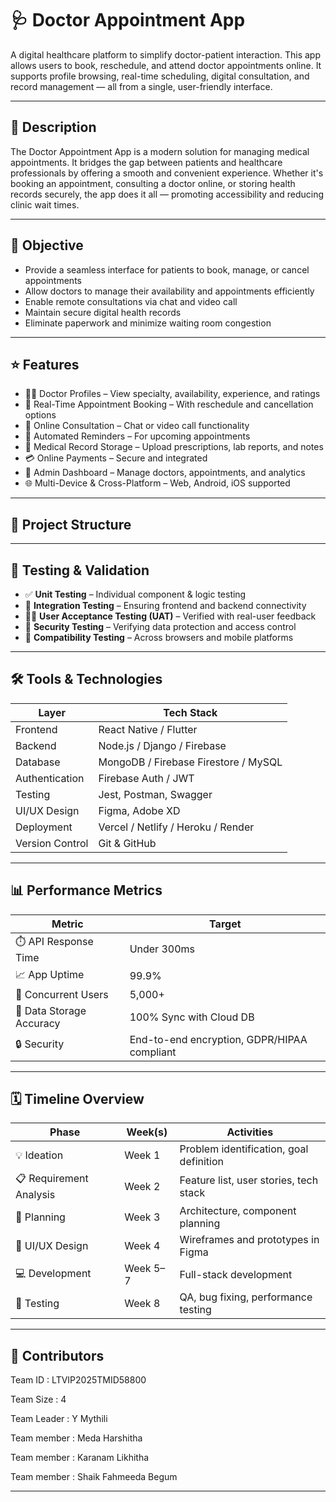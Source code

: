 # 🩺 Doctor Appointment App

A digital healthcare platform to simplify doctor-patient interaction. This app allows users to book, reschedule, and attend doctor appointments online. It supports profile browsing, real-time scheduling, digital consultation, and record management — all from a single, user-friendly interface.

---

## 📄 Description

The Doctor Appointment App is a modern solution for managing medical appointments. It bridges the gap between patients and healthcare professionals by offering a smooth and convenient experience. Whether it's booking an appointment, consulting a doctor online, or storing health records securely, the app does it all — promoting accessibility and reducing clinic wait times.

---

## 🎯 Objective

- Provide a seamless interface for patients to book, manage, or cancel appointments
- Allow doctors to manage their availability and appointments efficiently
- Enable remote consultations via chat and video call
- Maintain secure digital health records
- Eliminate paperwork and minimize waiting room congestion

---

## ⭐ Features

- 👨‍⚕️ Doctor Profiles – View specialty, availability, experience, and ratings
- 📅 Real-Time Appointment Booking – With reschedule and cancellation options
- 💬 Online Consultation – Chat or video call functionality
- 🔔 Automated Reminders – For upcoming appointments
- 📁 Medical Record Storage – Upload prescriptions, lab reports, and notes
- 💳 Online Payments – Secure and integrated
- 🏥 Admin Dashboard – Manage doctors, appointments, and analytics
- 🌐 Multi-Device & Cross-Platform – Web, Android, iOS supported

---

## 🧱 Project Structure






---

## 🧪 Testing & Validation

- ✅ **Unit Testing** – Individual component & logic testing
- 🔄 **Integration Testing** – Ensuring frontend and backend connectivity
- 🧍‍♂️ **User Acceptance Testing (UAT)** – Verified with real-user feedback
- 🔐 **Security Testing** – Verifying data protection and access control
- 📱 **Compatibility Testing** – Across browsers and mobile platforms

---

## 🛠️ Tools & Technologies

| Layer         | Tech Stack                           |
|---------------|---------------------------------------|
| Frontend      | React Native / Flutter                |
| Backend       | Node.js / Django / Firebase           |
| Database      | MongoDB / Firebase Firestore / MySQL |
| Authentication| Firebase Auth / JWT                   |
| Testing       | Jest, Postman, Swagger                |
| UI/UX Design  | Figma, Adobe XD                       |
| Deployment    | Vercel / Netlify / Heroku / Render    |
| Version Control | Git & GitHub                        |

---

## 📊 Performance Metrics

| Metric                    | Target                          |
|---------------------------|----------------------------------|
| ⏱️ API Response Time       | Under 300ms                     |
| 📈 App Uptime              | 99.9%                           |
| 👥 Concurrent Users        | 5,000+                          |
| 💾 Data Storage Accuracy   | 100% Sync with Cloud DB         |
| 🔒 Security                | End-to-end encryption, GDPR/HIPAA compliant |

---

## 🗓️ Timeline Overview

| Phase                | Week(s) | Activities                              |
|----------------------|---------|-----------------------------------------|
| 💡 Ideation           | Week 1  | Problem identification, goal definition |
| 📋 Requirement Analysis | Week 2  | Feature list, user stories, tech stack  |
| 🧠 Planning            | Week 3  | Architecture, component planning        |
| 🎨 UI/UX Design        | Week 4  | Wireframes and prototypes in Figma      |
| 💻 Development         | Week 5–7| Full-stack development                  |
| 🧪 Testing             | Week 8  | QA, bug fixing, performance testing     |

---

## 👥 Contributors

Team ID : LTVIP2025TMID58800

Team Size : 4

Team Leader : Y Mythili

Team member : Meda Harshitha

Team member : Karanam Likhitha

Team member : Shaik Fahmeeda Begum

---

